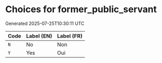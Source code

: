 # Choices for former_public_servant

Generated 2025-07-25T10:30:11 UTC

| Code | Label (EN) | Label (FR) |
|------|------------|------------|
| `N` | No | Non |
| `Y` | Yes | Oui |
